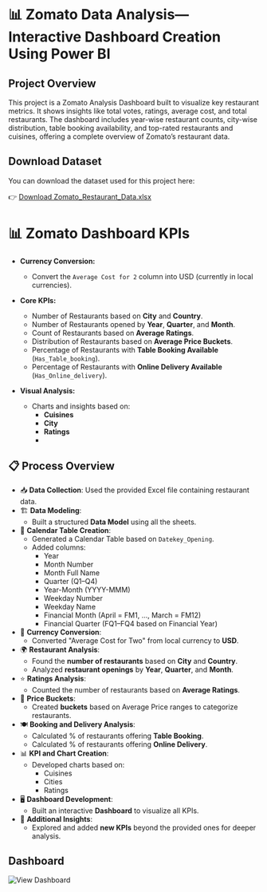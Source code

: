 # 📊 Zomato Data Analysis—Interactive Dashboard Creation Using Power BI

## Project Overview

This project is a Zomato Analysis Dashboard built to visualize key restaurant metrics. It shows insights like total votes, ratings, average cost, and total restaurants. The dashboard includes year-wise restaurant counts, city-wise distribution, table booking availability, and top-rated restaurants and cuisines, offering a complete overview of Zomato’s restaurant data.



## Download Dataset

You can download the dataset used for this project here:

👉 [Download Zomato_Restaurant_Data.xlsx](https://github.com/madhu-malapur/YOUR-REPO-NAME/raw/main/Zomato_Restaurant_Data.xlsx)


# 📊 Zomato Dashboard KPIs

- **Currency Conversion:**
  - Convert the `Average Cost for 2` column into USD (currently in local currencies).

- **Core KPIs:**
  - Number of Restaurants based on **City** and **Country**.
  - Number of Restaurants opened by **Year**, **Quarter**, and **Month**.
  - Count of Restaurants based on **Average Ratings**.
  - Distribution of Restaurants based on **Average Price Buckets**.
  - Percentage of Restaurants with **Table Booking Available** (`Has_Table_booking`).
  - Percentage of Restaurants with **Online Delivery Available** (`Has_Online_delivery`).

- **Visual Analysis:**
  - Charts and insights based on:
    - **Cuisines**
    - **City**
    - **Ratings**
    - 

## 📋 Process Overview

- 📥 **Data Collection**: Used the provided Excel file containing restaurant data.
- 🏗️ **Data Modeling**:
  - Built a structured **Data Model** using all the sheets.
- 📅 **Calendar Table Creation**:
  - Generated a Calendar Table based on `Datekey_Opening`.
  - Added columns:
    - Year
    - Month Number
    - Month Full Name
    - Quarter (Q1–Q4)
    - Year-Month (YYYY-MMM)
    - Weekday Number
    - Weekday Name
    - Financial Month (April = FM1, ..., March = FM12)
    - Financial Quarter (FQ1–FQ4 based on Financial Year)
- 💱 **Currency Conversion**:
  - Converted "Average Cost for Two" from local currency to **USD**.
- 🌍 **Restaurant Analysis**:
  - Found the **number of restaurants** based on **City** and **Country**.
  - Analyzed **restaurant openings** by **Year**, **Quarter**, and **Month**.
- ⭐ **Ratings Analysis**:
  - Counted the number of restaurants based on **Average Ratings**.
- 💸 **Price Buckets**:
  - Created **buckets** based on Average Price ranges to categorize restaurants.
- 🍽️ **Booking and Delivery Analysis**:
  - Calculated % of restaurants offering **Table Booking**.
  - Calculated % of restaurants offering **Online Delivery**.
- 📊 **KPI and Chart Creation**:
  - Developed charts based on:
    - Cuisines
    - Cities
    - Ratings
- 🖥️ **Dashboard Development**:
  - Built an interactive **Dashboard** to visualize all KPIs.
- 🎯 **Additional Insights**:
  - Explored and added **new KPIs** beyond the provided ones for deeper analysis.
 

## Dashboard

![View Dashboard](https://github.com/madhu-malapur/assets/raw/main/zomatoss.png)




   

    










